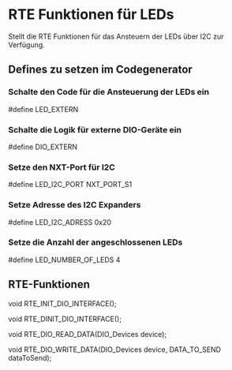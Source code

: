 # RTE Funktionen für LEDs

Stellt die RTE Funktionen für das Ansteuern der LEDs über I2C zur Verfügung.

## Defines zu setzen im Codegenerator

### Schalte den Code für die Ansteuerung der LEDs ein

#define LED_EXTERN

### Schalte die Logik für externe DIO-Geräte ein

#define DIO_EXTERN

### Setze den NXT-Port für I2C

#define LED_I2C_PORT NXT_PORT_S1

### Setze Adresse des I2C Expanders

#define LED_I2C_ADRESS 0x20

### Setze die Anzahl der angeschlossenen LEDs

#define LED_NUMBER_OF_LEDS 4

## RTE-Funktionen

void RTE_INIT_DIO_INTERFACE();

void RTE_DINIT_DIO_INTERFACE();

void RTE_DIO_READ_DATA(DIO_Devices device);

void RTE_DIO_WRITE_DATA(DIO_Devices device, DATA_TO_SEND dataToSend);

